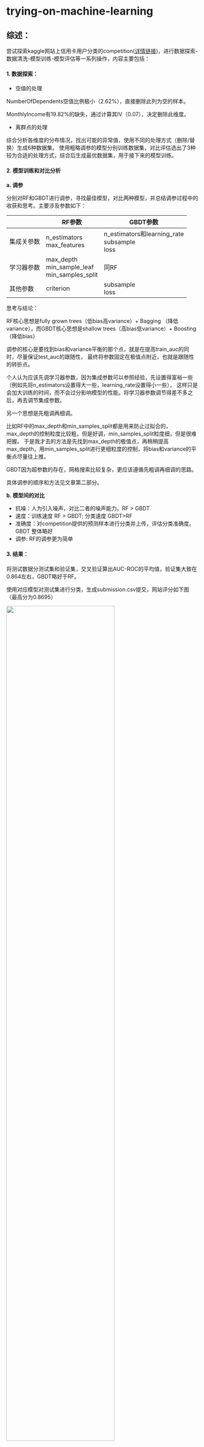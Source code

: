 # trying-on-machine-learning

## 综述：
尝试探索kaggle网站上信用卡用户分类的competition([详情链接](https://www.kaggle.com/c/GiveMeSomeCredit/overview))，进行数据探索-数据清洗-模型训练-模型评估等一系列操作，内容主要包括：


#### 1. 数据探索：
    
   - 空值的处理
   
   NumberOfDependents空值比例极小（2.62%），直接删除此列为空的样本。
   
   MonthlyIncome有19.82%的缺失，通过计算其IV（0.07），决定删除此维度。
   
   - 离群点的处理
   
   综合分析各维度的分布情况，找出可能的异常值，使用不同的处理方式（删除/替换）生成6种数据集。
   使用粗略调参的模型分别训练数据集，对比评估选出了3种较为合适的处理方式，综合后生成最优数据集，用于接下来的模型训练。

#### 2. 模型训练和对比分析

**a. 调参**

分别对RF和GBDT进行调参，寻找最佳模型，对比两种模型，并总结调参过程中的收获和思考。主要涉及参数如下：

| | RF参数 | GBDT参数 | 
|-------| ------ | ------ | 
| 集成关参数|n_estimators<br>max_features|n_estimators和learning_rate<br>subsample<br>loss|
| 学习器参数|max_depth<br>min_sample_leaf<br>min_samples_split|同RF|
|其他参数|criterion|subsample<br>loss|

思考与结论：

RF核心思想是fully grown trees（低bias高variance）+ Bagging （降低variance），而GBDT核心思想是shallow trees（高bias低variance）+ Boosting （降低bias）

调参的核心是要找到bias和variance平衡的那个点，就是在提高train_auc的同时，尽量保证test_auc的跟随性，
最终将参数固定在极值点附近，也就是跟随性的转折点。

个人认为应该先调学习器参数，因为集成参数可以参照经验，先设置得富裕一些（例如先将n_estimators设置得大一些，learning_rate设置得小一些），
这样只是会加大训练的时间，而不会过分影响模型的性能。将学习器参数调节得差不多之后，再去调节集成参数。

另一个思想是先粗调再细调。

比如RF中的max_depth和min_samples_split都是用来防止过拟合的，max_depth的控制粒度比较粗，但是好调，min_samples_split粒度细，但是很难把握。
于是我才去的方法是先找到max_depth的极值点，再稍稍提高max_depth，用min_samples_split进行更细粒度的控制，将bias和variance的平衡点尽量往上推。

GBDT因为超参数的存在，网格搜索比较复杂，更应该遵循先粗调再细调的思路。

具体调参的顺序和方法见文章第二部分。

**b. 模型间的对比**
    
   - 抗噪：人为引入噪声，对比二者的噪声能力。RF > GBDT
   - 速度：训练速度 RF > GBDT; 分类速度 GBDT>RF
   - 准确度：对competition提供的预测样本进行分类并上传，评估分类准确度。GBDT 整体略好
   - 调参: RF的调参更为简单

#### 3. 结果：

将测试数据分测试集和验证集，交叉验证算出AUC-ROC的平均值，验证集大致在0.864左右，GBDT略好于RF。

使用对应模型对测试集进行分类，生成submission.csv提交，网站评分如下图（最高分为0.8695）

<img src="https://github.com/IggyGao/trying-on-machine-learning/blob/master/pictures/my_score.jpg?raw=true" width="75%" >

#### 4. 文件列表

    comparator.py  ------------ 对比器，用于生成各模型/数据集的ROC列表和调参对比图
    data_explore.py  ---------- 数据清洗
    rf_tuning.py  ------------- 随机森林调参 
    gbdt_tuning.py  ----------- GBDT调参  
    iv_calculator.py ---------- IV计算器
   
## 具体处理和数据支撑

### 一、数据探索

<!--#### 1. 数据描述

   共11维数据，describe看一下大致情况。加以分析。

|           |  SeriousDlqin2yrs | Revolving<br>Utilization<br>OfUnsecuredLines  |age | NumberOfTime<br>30-59Days<br>PastDueNotWorse    |  DebtRatio | MonthlyIncome | NumberOfOpen<br>CreditLines<br>AndLoans|NumberOfTimes<br>90DaysLate  |NumberRealEstate<br>LoansOrLines|NumberOfTime<br>60-89Days<br>PastDueNotWorse | NumberOfDependents  |
| ------ | ------ | ------ | ----- | ---------| -----------|------|-------|------|--------|----|-----|
|count  |150000.000000  |150000.000000 |  150000.000000     |  150000.000000 | 150000.000000  |  1.202690e+05 |150000.000000  | 150000.000000 |   150000.000000 | 150000.000000  |     146076.000000 | 
|mean  |    0.066840 |    6.048438  |  52.295207     |    0.421033    | 353.005076   |   6.670221e+03        | 8.452760   |0.265973      |  1.018240  |  0.240387     |       0.757222  |
|std      |   0.249746   | 249.755371   |14.771866   |   4.192781   | 2037.818523  |    1.438467e+04     |  5.145951   |  4.169304   | 1.129771   | 4.155179     |       1.115086  |
|min  |  0.000000   |  0.000000   | 0.000000        |       0.000000      | 0.000000   |    0.000000e+00         |  0.000000  | 0.000000 |   0.000000 |    0.000000  |          0.000000  |
|25%     | 0.000000    | 0.029867   |  41.000000    |     0.000000     |  0.175074   |3.400000e+03              | 5.000000 | 0.000000 |  0.000000   |0.000000    |        0.000000  |
|50%     | 0.000000     | 0.154181   | 52.000000     |          0.000000    |   0.366508    |5.400000e+03     |  8.000000 | 0.000000  |  1.000000 | 0.000000 |           0.000000  |
|75%   | 0.000000   | 0.559046   |63.000000          |    0.000000  |     0.868254   |  8.249000e+03  |   11.000000  |0.000000   |   2.000000   | 0.000000    |        1.000000  |
|max    |1.000000    |50708.000000   |109.000000       |  98.000000  |329664.000000 |  3.008750e+06  |    58.000000 | 98.000000   |  54.000000|    98.000000   |        20.000000  |-->


#### 1. 空值

|  列名     |缺失值占比（%）|
| ------ | ------ | 
|SeriousDlqin2yrs                        |0.000000
|RevolvingUtilizationOfUnsecuredLines     |0.000000
|age                                      |0.000000
|NumberOfTime30-59DaysPastDueNotWorse     |0.000000
|DebtRatio                                |0.000000
|MonthlyIncome                           |19.820667
|NumberOfOpenCreditLinesAndLoans         |0.000000
|NumberOfTimes90DaysLate                  |0.000000
|NumberRealEstateLoansOrLines             |0.000000
|NumberOfTime60-89DaysPastDueNotWorse     |0.000000
|NumberOfDependents                       |2.616000

NumberOfDependents占比极其小，直接删除。

MonthlyIncome有接近20%的缺失，缺失量很大，可以考虑用中位数/平均值填充 或 直接删除此列数据。

为了确定处理方法，选择合适的分组，编写代码计算IV，结果见下图。最终IV = 0.07，说明MonthlyIncome与分类结果的关联性比较低，决定直接删除此维度的数据

 |Value  |     sample rate   | Distribution Good | Distribution Bad |      Sub     |  WoE   |     IV|
 | ------ | ------|------ | ------|-------|----------|-------|
|      0-2000    |0.09  |     0.071249         | 0.091163 |-0.019914 |-0.246469  |0.004908
|   2000-3000     |   0.10|  0.080343         | 0.118991 |-0.038647 |-0.392734  |0.015178
|   3000-4000      |   0.12 | 0.097232         | 0.135248 |-0.038016 |-0.330009 |0.012546
|   4000-5000    |     0.12|0.097325         | 0.118392 |-0.021067 |-0.195945 |0.004128
|   5000-6000      |     0.11|0.293962         | 0.261520 |0.032442  |0.116939  |0.003794
|   6000-7000      |    0.09|0.076471          | 0.072511 |0.003960  |0.053171 |0.000211
|   7000-9000      |     0.13|0.112285         | 0.089567 |0.022718 |0.226053  |0.005135
|   9000-12000      |     0.11|0.094117         | 0.061839 |0.032278  |0.420006  |0.013557
|  12000以上      |    0.09| 0.077014         | 0.050768 |0.026246  |0.416725  |0.010937

IV =  0.07039407793853665

#### 2. 离群点

通过describe函数和箱型图分析每一维数据的分布情况。可以看到图1、3、4、6~9中的箱被压缩的很严重，说明有部分数据十分远离中位数，分别对其进行考虑和处理。

![avatar](https://github.com/IggyGao/trying-on-machine-learning/blob/master/pictures/overview.png?raw=true)

**a. DebtRatio 和 MonthlyIncome**

处理MonthlyIncome时发现，删除MonthlyIncome为空的数据前后，SeriousDlqin2yrs的均值发生了剧烈的变化（删除前是删除后的两倍）。
可见DebtRatio离群点和MonthlyIncome为空的样本存在大量重叠，对此类数据的真实度产生怀疑。选取95分位点打印信息如下：

 |          |DebtRatio | MonthlyIncome
| ------ | ------ | -------|
|count    |7836.000000     |399.000000
|mean     |4330.529862       |0.087719
|std      |7712.385814       |0.283241
|min      |2382.000000       |0.000000
|25%      |2824.000000       |0.000000
|50%      |3424.500000       |0.000000
|75%      |4535.000000       |0.000000
|max    |329664.000000       |1.000000

将DebtRatio>=2382的值全部替换为2382，生成数据集"debt ratio outliers replaced"

将DebtRatio>=2382的样本删除，生成数据集"debt ratio outliers removed"


**b. 逾期数据**

结合describe的结果，发现三个逾期数据（NumberOfTime30-59DaysPastDueNotWorse、NumberOfTime60-89DaysPastDueNotWorse、NumberOfTimes90DaysLate）
具有非常类似的分布（在18~95之间都出现了巨大的gap，又有近300个样本出现在96~98之间），可以一起考量。分别采用删除/替换为18两种方法，生成数据集"overdue outliers replaced"和"overdue outliers removed"。

**c. RevolvingUtilizationOfUnsecuredLines**

此数据表示已贷金额和贷款额度的比值，远远大于1的数据不太正常。取1的十倍划线，删除异常值，生成数据集"utilization outliers removed"。

<!--|  |Revolving<br>UtilizationOf<br>UnsecuredLines | SeriousDlqin2yrs
| ------ | ------ | -------|
|count              |             3321.000000   |    3321.000000
|mean               |              259.773362   |       0.372478
|std                |             1659.034074    |      0.483538
|min                 |               1.000059    |      0.000000
|25%                  |              1.019996    |      0.000000
|50%                  |              1.074633    |      0.000000
|75%                  |              1.301096    |      1.000000
|max                  |          50708.000000     |     1.000000-->

<br/>

#### 3. 引入模型评估

将上一步中生成的数据集分别使用粗略调参的RF进行严重。结果如下：

     --- Sorted Results ---
    ('RF', 'debt ratio outliers removed') --> AUC: 0.8606 (+/- 0.0045)
    ('RF', 'debt ratio outliers replaced') --> AUC: 0.8601 (+/- 0.0052)
    ('RF', 'overdue outliers removed') --> AUC: 0.8598 (+/- 0.0074)
    ('RF', 'utilization outliers removed') --> AUC: 0.8592 (+/- 0.0036)
    ('RF', 'missing data processed') --> AUC: 0.8576 (+/- 0.0018)
    ('RF', 'overdue outliers replaced') --> AUC: 0.8576 (+/- 0.0050)

可见，"debt ratio outliers replaced"、"debt ratio outliers removed"、"overdue outliers removed"、
"utilization outliers removed"这四个数据集的表现优于仅仅处理空值的"missing data processed"。
考虑采用其对应的处理方式生成最佳训练集，并使用此数据集进行接下来的调参探索。最佳训练集的训练结果如下，确实优于其他所有数据集，可以佐证此处理方式的合理性：

    ('RF', 'best_data') --> AUC: 0.8647 (+/- 0.0041)


### 二、模型探索

#### 1. RF调参 

RF调参比较简单，因为参数之间的相互影响比较小，可以直接对单一参数进行网格搜索。主要有以下三个层面的参数需要调节：

   - n_estimators：对训练时间的影响最大，与时间基本呈线性关系。
    
   - max_features：'auto', 'sqrt', 'log'差距极小。 猜测是因为本数据集维度比较低（10），所以直接使用'auto'即可。
    
   - max_depth、min_sample_leaf、min_samples_split：体现了单棵树停止生长的条件，三者的作用都是防止过拟合。
    其中max_depth效果最显著，调起来最方便。如果在max_depth选择了最佳值之后，仍然需要提高正确率，可以略略放大max_depth，再对min_sample_leaf、min_samples_split用于精细调节。
    
   调参顺序：
    
   max_depth -> n_estimators -> min_sample_leaf或min_samples_split
    
   首先调节max_depth，见下图。max_depth达到8的时候，AUC基本达到最大值。在8-30之间测试集AUC还在上升，而验证集已经不再上升，
   显然此时存在过拟合。
    
   <img src="https://github.com/IggyGao/trying-on-machine-learning/blob/master/pictures/rf_tuning_depth(split=500).png?raw=true" width="50%">
   
   <br />
    
   接着调节n_estimators，见下图。n_estimators达到64的时候，AUC基本达到最大值。n_estimate与训练耗时基本呈正比。

   <img src="https://github.com/IggyGao/trying-on-machine-learning/blob/master/pictures/rf_tuning_n_estimate.png?raw=true" width="80%" height="40%">
   
   <br />
    
   最后放大max_depth至14，对min_samples_leaf进行网格搜索。可以看到在曲线的前半段(<100)时，曲线是上升的，即过拟合得到了一定的抑制。
       
   <img src="https://github.com/IggyGao/trying-on-machine-learning/blob/master/pictures/rf_tuning_leaf(depth=16).png?raw=true" width="50%" >

   最终选择 n_estimators=100, max_depth=16, max_features='auto', min_samples_leaf=100 的组合

#### 2. GBDT调参
    
   调参顺序：

   max_depth —> min_samples_split/min_samples_leaf -> n_estimators + learning_rate -> subsample -> loss

   即基学习器参数 -> Boosting相关参数 -> 其他参数
    
   前两步的调节的方法与RF基本一致。主要是注意相比RF，**max_depth要小，min_samples_split/min_samples_leaf要大一些**。
   原因是GBDT并不要求每一棵树的预估结果都很准确，反正可以通过不断减少残差去接近正确结果，提高每一棵树的抗噪能力更加重要。
   
   调参的主要难度在n_estimators和learning_rate这一步，因为这两个参数需要一起调节。
   
   查阅资料learning_rate一般在0.1-0.3范围内，小于0.1亦可，但不要过大。于是选择0.01~0.35范围内，配合不同的n_estimators进行粗调。代码及折线图如下。
    
    #粗调
    learning_rate = [0.01, 0.05, 0.1, 0.15, 0.2, 0.25, 0.3, 0.35]
    n_estimators = np.linspace(10, 160, 12, endpoint=True)
    

   ![gbdt粗调](https://github.com/IggyGao/trying-on-machine-learning/blob/master/pictures/gbdt_rough_tuning_learning_rate.png?raw=true)
   
   这两者之间的关系很好地体现了残差学习的思想：learning_rate越小，达到最佳AUC需要的n_estimators越大（意味着训练、分类的时间越大）。也就是说，每次学习的残差越小，就需要叠加更多的树才能消除偏差；
   learning_rate越大，需要的n_estimators就越小。但是随着learning_rate的增大，明显可以看到test_auc和train_auc之间的夹角越大，也就是测试集正确率跟随训练集的能力越低。此时出现了过拟合。

   上图可见较好的auc出现在0.05附近。减小learning_rate的步进长度，在0.03-0.1之间继续网格搜索，结果如下图。
   可以看到当learning_rate>0.05后，test_auc的跟随性开始变差。

    # 细调
    learning_rate = [0.03, 0.05, 0.08, 0.1, 0.13, 0.15]
    n_estimators = np.linspace(30, 210, 10, endpoint=True)
    
   ![gbdt细调](https://github.com/IggyGao/trying-on-machine-learning/blob/master/pictures/gbdt_delicate_tuning_learning_rate.png?raw=true)



   - subsample
   
   在(0.5, 1)之间步进搜索，AUC折线图如下。整体而言subsamples的取值对结果的影响不大，test_auc对train_auc一直有比较好的跟随性。
   猜测是因为离群点滤得比较干净，之前的防过拟合参数也比较合适。最终选取 subsample=0.85。
   
   <img src="https://github.com/IggyGao/trying-on-machine-learning/blob/master/pictures/gbdt_tuning_subsample.png?raw=true" width="60%" >
  
    
#### 3. 模型对比

   **a. 制造噪声，对比抗噪能力**
    
   参考模型计算出的importance，选择在RevolvingUtilizationOfUnsecuredLines这个比较重要的维度上引入噪声。
    随机抽取5%的样本，修改这个维度的值。
    
   首先比较调参前后的GBDT。相比调参前，调参后AUC-ROC下降程度很小，可见上文的调参工作确实起到了抗噪声的作用。
    
    
     --- Sorted Results ---
    ('tuned GBDT', 'data') --> AUC: 0.8628 (+/- 0.0045)
    ('tuned GBDT', 'outliers added') --> AUC: 0.8627 (+/- 0.0029)
    ('default GBDT', 'data') --> AUC: 0.8623 (+/- 0.0025)
    ('default GBDT', 'outliers added') --> AUC: 0.8576 (+/- 0.0076)
    
    
   然后比较调参后的RF和GBDT。RF的AUC-ROC下降程度小于GBDT，可见RF的抗噪声能力更强。
    
    
     --- Sorted Results ---
    ('tuned GBDT', 'data') --> AUC: 0.8640 (+/- 0.0020)
    ('tuned RF', 'data') --> AUC: 0.8634 (+/- 0.0009)
    ('tuned RF', 'outliers data') --> AUC: 0.8627 (+/- 0.0085)
    ('tuned GBDT', 'outliers added') --> AUC: 0.8611 (+/- 0.0040)
    
   **b. 对比训练/分类速度**
   
     --- Time Spent ---
    RF train costs -- 14.72s 
    RF test costs -- 1.01s 
    GBDT train costs -- 90.18s 
    GBDT test costs -- 0.60s 
    
   可见GBDT的训练耗时远远大于RF，但是分类耗时相差不多。
   
   GBDT的训练耗时大，是因为树的训练是串行的，并且一般会采用较小的learnning_rate防止在跃过最优解，所以叠加的树的规模也会大幅增加。
   XGBoost在feature层面上采用了预排序，将训练速度提高了很多。

   **c. 调参对比**
   对比上文的调参工作，因为hyperparams的存在，GBDT的调参难度远远大于RF。不过多处资料表明，如果调参得当，GBDT的分类结果会好于RF。本文也是如此。
    
   **d. 其他思考**
   competition中默认的评分方式是AUC-ROC，但是实际上信用卡评分可能是一个比较unbalanced的数据集，使用AUC-ROC评估模型是不是会过于乐观。
   而且考虑到模型评分可能是一个初筛手段，应该更关心P样本的预测正确率，选择AUC-PR来评估模型，也许会更为合适。



